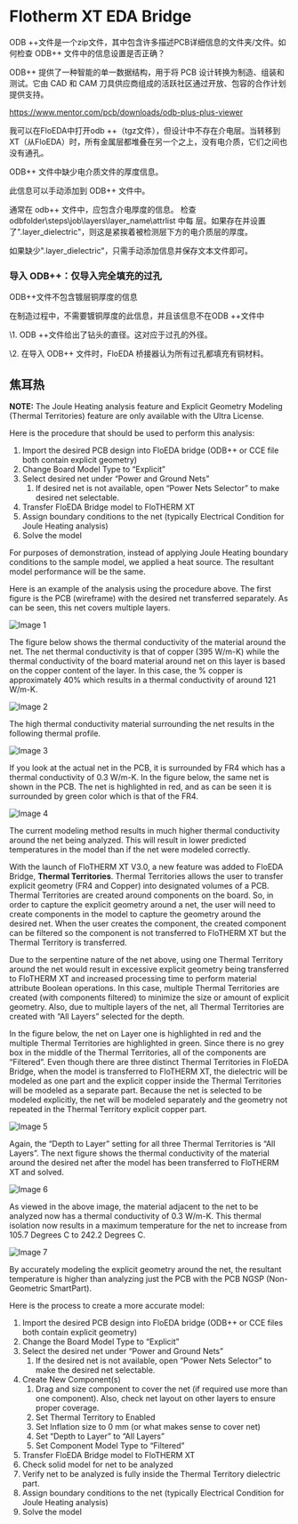 # Flotherm XT EDA Bridge

ODB ++文件是一个zip文件，其中包含许多描述PCB详细信息的文件夹/文件。如何检查 ODB++ 文件中的信息设置是否正确？

ODB++ 提供了一种智能的单一数据结构，用于将 PCB 设计转换为制造、组装和测试。它由 CAD 和 CAM 刀具供应商组成的活跃社区通过开放、包容的合作计划提供支持。

https://www.mentor.com/pcb/downloads/odb-plus-plus-viewer



我可以在FloEDA中打开odb ++（tgz文件），但设计中不存在介电层。当转移到XT（从FloEDA）时，所有金属层都堆叠在另一个之上，没有电介质，它们之间也没有通孔。

ODB++ 文件中缺少电介质文件的厚度信息。

此信息可以手动添加到 ODB++ 文件中。

通常在 odb++ 文件中，应包含介电厚度的信息。
检查 odbfolder\steps\job\layers\layer_name\attrlist 中每
层。如果存在并设置了".layer_dielectric"，则这是紧挨着被检测层下方的电介质层的厚度。

如果缺少".layer_dielectric"，只需手动添加信息并保存文本文件即可。

### 导入 ODB++：仅导入完全填充的过孔

ODB++文件不包含镀层铜厚度的信息

在制造过程中，不需要镀铜厚度的此信息，并且该信息不在ODB ++文件中

\1. ODB ++文件给出了钻头的直径。这对应于过孔的外径。

\2. 在导入 ODB++ 文件时，FloEDA 桥接器认为所有过孔都填充有铜材料。

## 焦耳热

**NOTE:** The Joule Heating analysis feature and Explicit Geometry Modeling (Thermal Territories) feature are only available with the Ultra License.

Here is the procedure that should be used to perform this analysis:

1.  Import the desired PCB design into FloEDA bridge (ODB++ or CCE file both contain explicit geometry)
2. Change Board Model Type to “Explicit”
3. Select desired net under “Power and Ground Nets”
   1. If desired net is not available, open “Power Nets Selector” to make desired net selectable.
4. Transfer FloEDA Bridge model to FloTHERM XT
5. Assign boundary conditions to the net (typically Electrical Condition for Joule Heating analysis)
6. Solve the model

For purposes of demonstration, instead of applying Joule Heating boundary conditions to the sample model, we applied a heat source. The resultant model performance will be the same.

Here is an example of the analysis using the procedure above. The first figure is the PCB (wireframe) with the desired net transferred separately. As can be seen, this net covers multiple layers.

 ![Image 1](assets/image_01.png)

 

 

The figure below shows the thermal conductivity of the material around the net. The net thermal conductivity is that of copper (395 W/m-K) while the thermal conductivity of the board material around net on this layer is based on the copper content of the layer.  In this case, the % copper is approximately 40% which results in a thermal conductivity of around 121 W/m-K.

![Image 2](assets/image_02.png) 

 

The high thermal conductivity material surrounding the net results in the following thermal profile.

 ![Image 3](assets/image_03.png)

If you look at the actual net in the PCB, it is surrounded by FR4 which has a thermal conductivity of 0.3 W/m-K. In the figure below, the same net is shown in the PCB. The net is highlighted in red, and as can be seen it is surrounded by green color which is that of the FR4.

 ![Image 4](assets/image_04.png)

 

 

The current modeling method results in much higher thermal conductivity around the net being analyzed. This will result in lower predicted temperatures in the model than if the net were modeled correctly.

With the launch of FloTHERM XT V3.0, a new feature was added to FloEDA Bridge, **Thermal Territories**. Thermal Territories allows the user to transfer explicit geometry (FR4 and Copper) into designated volumes of a PCB. Thermal Territories are created around components on the board. So, in order to capture the explicit geometry around a net, the user will need to create components in the model to capture the geometry around the desired net. When the user creates the component, the created component can be filtered so the component is not transferred to FloTHERM XT but the Thermal Territory is transferred.

Due to the serpentine nature of the net above, using one Thermal Territory around the net would result in excessive explicit geometry being transferred to FloTHERM XT and increased processing time to perform material attribute Boolean operations. In this case, multiple Thermal Territories are created (with components filtered) to minimize the size or amount of explicit geometry.  Also, due to multiple layers of the net, all Thermal Territories are created with “All Layers” selected for the depth.

In the figure below, the net on Layer one is highlighted in red and the multiple Thermal Territories are highlighted in green. Since there is no grey box in the middle of the Thermal Territories, all of the components are “Filtered”. Even though there are three distinct Thermal Territories in FloEDA Bridge, when the model is transferred to FloTHERM XT, the dielectric will be modeled as one part and the explicit copper inside the Thermal Territories will be modeled as a separate part. Because the net is selected to be modeled explicitly, the net will be modeled separately and the geometry not repeated in the Thermal Territory explicit copper part.

 ![Image 5](assets/image_05.png)

Again, the “Depth to Layer” setting for all three Thermal Territories is “All Layers”.  The next figure shows the thermal conductivity of the material around the desired net after the model has been transferred to FloTHERM XT and solved.

 ![Image 6](assets/image_06.png)

As viewed in the above image, the material adjacent to the net to be analyzed now has a thermal conductivity of 0.3 W/m-K. This thermal isolation now results in a maximum temperature for the net to increase from 105.7 Degrees C to 242.2 Degrees C.

 ![Image 7](assets/image_07.png)

 

By accurately modeling the explicit geometry around the net, the resultant temperature is higher than analyzing just the PCB with the PCB NGSP (Non-Geometric SmartPart).

Here is the process to create a more accurate model:

1. Import the desired PCB design into FloEDA bridge (ODB++ or CCE files both contain explicit geometry)
2. Change the Board Model Type to “Explicit”
3. Select the desired net under “Power and Ground Nets”
   1. If the desired net is not available, open “Power Nets Selector” to make the desired net selectable.
4. Create New Component(s)
   1. Drag and size component to cover the net (if required use more than one component). Also, check net layout on other layers to ensure proper coverage.
   2. Set Thermal Territory to Enabled
   3. Set Inflation size to 0 mm (or what makes sense to cover net)
   4. Set “Depth to Layer” to “All Layers”
   5. Set Component Model Type to “Filtered”
5. Transfer FloEDA Bridge model to FloTHERM XT
6. Check solid model for net to be analyzed
7. Verify net to be analyzed is fully inside the Thermal Territory dielectric part.
8. Assign boundary conditions to the net (typically Electrical Condition for Joule Heating analysis)
9. Solve the model

